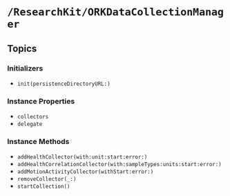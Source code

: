# ``/ResearchKit/ORKDataCollectionManager``

<!-- The content below this line is auto-generated and is redundant. You should either incorporate it into your content above this line or delete it. -->

## Topics

### Initializers

- ``init(persistenceDirectoryURL:)``

### Instance Properties

- ``collectors``
- ``delegate``

### Instance Methods

- ``addHealthCollector(with:unit:start:error:)``
- ``addHealthCorrelationCollector(with:sampleTypes:units:start:error:)``
- ``addMotionActivityCollector(withStart:error:)``
- ``removeCollector(_:)``
- ``startCollection()``